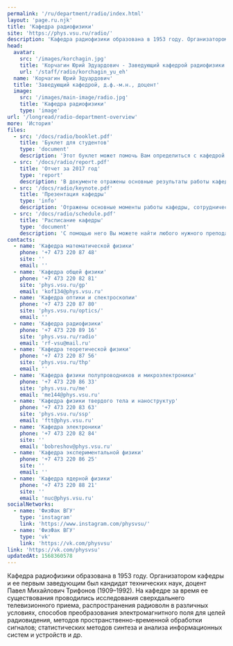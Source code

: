 ```yaml
---
permalink: '/ru/department/radio/index.html'
layout: 'page.ru.njk'
title: 'Кафедра радиофизики'
site: 'https://phys.vsu.ru/radio/'
description: 'Кафедра радиофизики образована в 1953 году. Организатором кафедры и ее первым заведующим был кандидат технических наук, доцент Павел Михайлович Трифонов (1909–1992). На кафедре за время ее существования проводились исследования сверхдальнего телевизионного приема, распространения радиоволн в различных условиях, способов преобразования электромагнитного поля для целей радиовидения, методов пространственно-временной обработки сигналов; статистических методов синтеза и анализа информационных систем и устройств и др.'
head:
  avatar:
    src: '/images/korchagin.jpg'
    title: 'Корчагин Юрий Эдуардович - Заведующий кафедрой радиофизики'
    url: '/staff/radio/korchagin_yu_eh'
  name: 'Корчагин Юрий Эдуардович'
  title: 'Заведующий кафедрой, д.ф.-м.н., доцент'
  image:
    src: '/images/main-image/radio.jpg'
    title: 'Кафедра радиофизики'
    type: 'image'
url: '/longread/radio-department-overview'
more: 'История'
files:
  - src: '/docs/radio/booklet.pdf'
    title: 'Буклет для студентов'
    type: 'document'
    description: 'Этот буклет может помочь Вам определиться с кафедрой'
  - src: '/docs/radio/report.pdf'
    title: 'Отчет за 2017 год'
    type: 'report'
    description: 'В документе отражены основные результаты работы кафедры'
  - src: '/docs/radio/keynote.pdf'
    title: 'Презентация кафедры'
    type: 'info'
    description: 'Отражены основные моменты работы кафедры, сотрудничество и научные достижения'
  - src: '/docs/radio/schedule.pdf'
    title: 'Расписание кафедры'
    type: 'document'
    description: 'С помощью него Вы можете найти любого нужного преподавателя'
contacts:
  - name: 'Кафедра математической физики'
    phone: '+7 473 220 87 48'
    site: ''
    email: ''
  - name: 'Кафедра общей физики'
    phone: '+7 473 220 82 81'
    site: 'phys.vsu.ru/gp'
    email: 'kof134@phys.vsu.ru'
  - name: 'Кафедра оптики и спектроскопии'
    phone: '+7 473 220 87 80'
    site: 'phys.vsu.ru/optics/'
    email: ''
  - name: 'Кафедра радиофизики'
    phone: '+7 473 220 89 16'
    site: 'phys.vsu.ru/radio'
    email: 'rf-vsu@mail.ru'
  - name: 'Кафедра теоретической физики'
    phone: '+7 473 220 87 56'
    site: 'phys.vsu.ru/thp'
    email: ''
  - name: 'Кафедра физики полупроводников и микроэлектроники'
    phone: '+7 473 220 86 33'
    site: 'phys.vsu.ru/me'
    email: 'me144@phys.vsu.ru'
  - name: 'Кафедра физики твердого тела и наноструктур'
    phone: '+7 473 220 83 63'
    site: 'phys.vsu.ru/ssp'
    email: 'ftt@phys.vsu.ru'
  - name: 'Кафедра электроники'
    phone: '+7 473 220 82 84'
    site: ''
    email: 'bobreshov@phys.vsu.ru'
  - name: 'Кафедра экспериментальной физики'
    phone: '+7 473 220 86 25'
    site: ''
    email: ''
  - name: 'Кафедра ядерной физики'
    phone: '+7 473 220 88 21'
    site: ''
    email: 'nuc@phys.vsu.ru'
socialNetworks:
  - name: 'ФизФак ВГУ'
    type: 'instagram'
    link: 'https://www.instagram.com/physvsu/'
  - name: 'ФизФак ВГУ'
    type: 'vk'
    link: 'https://vk.com/physvsu'
link: 'https://vk.com/physvsu'
updatedAt: 1568360578
---
```

Кафедра радиофизики образована в 1953 году. Организатором кафедры и ее первым заведующим был кандидат технических наук, доцент Павел Михайлович Трифонов (1909–1992). На кафедре за время ее существования проводились исследования сверхдальнего телевизионного приема, распространения радиоволн в различных условиях, способов преобразования электромагнитного поля для целей радиовидения, методов пространственно-временной обработки сигналов; статистических методов синтеза и анализа информационных систем и устройств и др.
